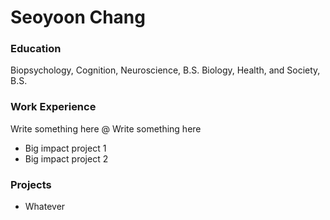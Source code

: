 # Seoyoon Chang

### Education
Biopsychology, Cognition, Neuroscience, B.S.
Biology, Health, and Society, B.S.

### Work Experience
Write something here @ Write something here
- Big impact project 1
- Big impact project 2

### Projects
- Whatever
